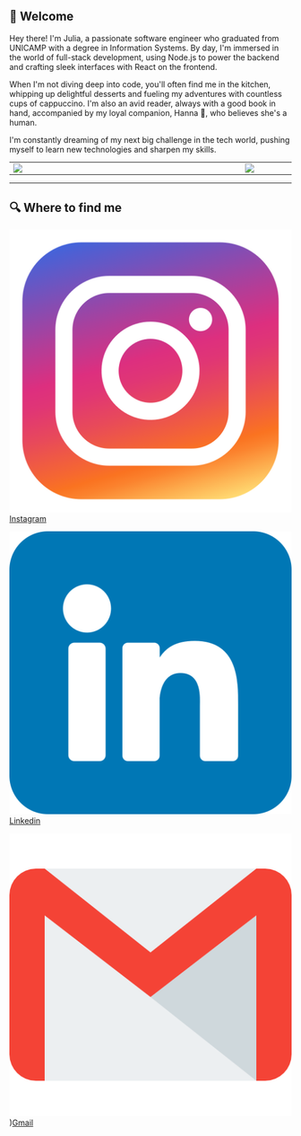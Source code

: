 ## 👋 Welcome 

Hey there! I'm Julia, a passionate software engineer who graduated from UNICAMP with a degree in Information Systems. By day, I'm immersed in the world of full-stack development, using Node.js to power the backend and crafting sleek interfaces with React on the frontend.

When I'm not diving deep into code, you'll often find me in the kitchen, whipping up delightful desserts and fueling my adventures with countless cups of cappuccino. I'm also an avid reader, always with a good book in hand, accompanied by my loyal companion, Hanna 🐶, who believes she's a human.

I'm constantly dreaming of my next big challenge in the tech world, pushing myself to learn new technologies and sharpen my skills.

<center>
<table>
    <tr>
        <td><img width="400px" align="left" src="https://github-readme-stats.vercel.app/api/top-langs/?username=juliadesouza&hide=html&layout=compact&theme=buefy" /></td>
        <td><img width="495px" align="left" src="https://github-readme-stats.vercel.app/api?username=juliadesouza&theme=buefy"/></td>
    </tr>   
</table>
</center> 

<hr>

## 🔍 Where to find me
![instagram](/images/instagram.png)[Instagram](https://www.instagram.com/julia.souza.s/)

![linkedin](/images/linkedin.png)[Linkedin](https://www.linkedin.com/in/julia-souza-santos/)

![gmail](/images/gmail.png))[Gmail](julia.desousa.santos@gmail.com)
